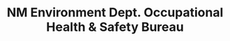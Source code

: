 ---
layout: repo
title: "NM Environment Dept. Occupational Health & Safety Bureau"
id: 24449
permalink: repos/24449/
---